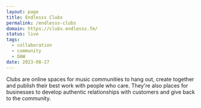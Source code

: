 ```yaml
---
layout: page
title: Endlesss Clubs
permalink: /endlesss-clubs
domain: https://clubs.endlesss.fm/
status: live
tags:
  - collaboration
  - community
  - DAW
date: 2023-08-27
---
```

Clubs are online spaces for music communities to hang out, create together and publish their best work with people who care. They're also places for businesses to develop authentic relationships with customers and give back to the community.